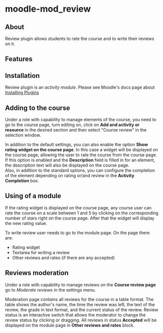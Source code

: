 # moodle-mod_review

## About

Review plugin allows students to rate the course and to write their reviews on it.

## Features


## Installation

Review plugin is an _activity module_.
Please see Moodle's docs page about [Installing Plugins](https://docs.moodle.org/38/en/Installing_plugins)

## Adding to the course

Under a role with capability to manage elements of the course, you need to go to the course page, turn editing on, click on **Add and activity or resource** in the desired section and then select "Course review" in the selection window.

In addition to the default settings, you can also enable the option **Show rating widget on the course page**. In this case a widget will be displayed on the course page, allowing the user to rate the course from the course page.   If this option is enabled and the **Description** field is filled in for an element, the description text will also be displayed on the course page.  
Also, in addition to the standard options, you can configure the completion of the element depending on rating or/and review
in the **Activity Completion** box.

## Using of a module
If the rating widget is displayed on the course page, any course user can rate the course on a scale between 1 and 5 by clicking on the corresponding number of stars right on the course page. After that the widget will display the new rating value.  

To write review user needs to go to the module page. On the page there are:
* Rating widget
* Textarea for writing a review
* Other reviews and rates (if there are any accepted)

## Reviews moderation

Under a role with capability to manage reviews on the **Course review page** go to _Moderate reviews_ in the settings menu.

Moderation page contains all reviews for the course in a table format.  The table shows the author's name, the time the review was left, the text of the review, the grade in text format, and the current status of the review.
Review status is an interactive switch that allows the moderator to change the review status by clicking or dragging.
All reviews in status **Accepted** will be displayed on the module page in **Other reviews and rates** block.
